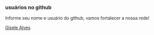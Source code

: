 ### usuários no github

Informe seu nome e usuário do github, vamos fortalecer a nossa rede!

[Gisele Alves](https://github.com/Gialves96)